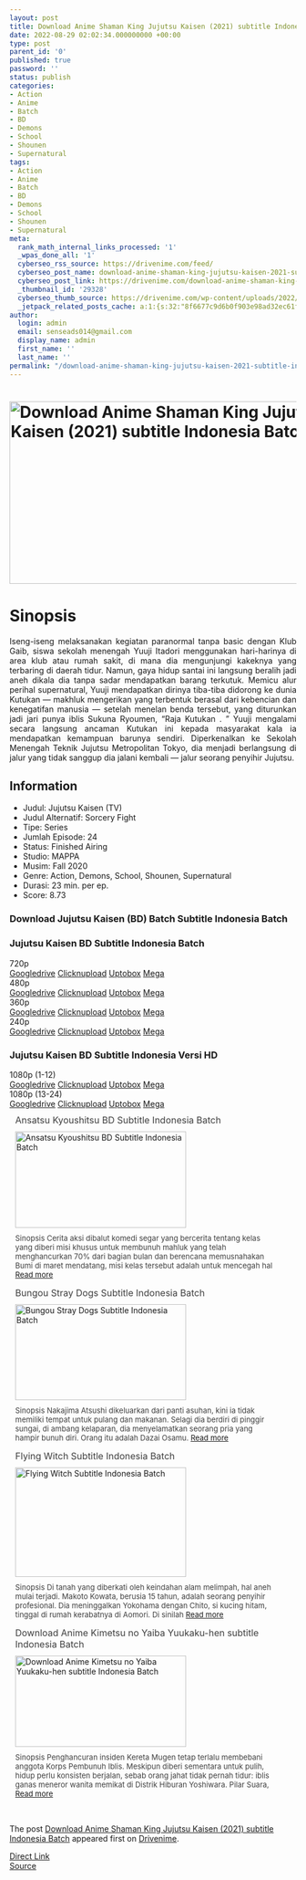 ```yaml
---
layout: post
title: Download Anime Shaman King Jujutsu Kaisen (2021) subtitle Indonesia Batch
date: 2022-08-29 02:02:34.000000000 +00:00
type: post
parent_id: '0'
published: true
password: ''
status: publish
categories:
- Action
- Anime
- Batch
- BD
- Demons
- School
- Shounen
- Supernatural
tags:
- Action
- Anime
- Batch
- BD
- Demons
- School
- Shounen
- Supernatural
meta:
  rank_math_internal_links_processed: '1'
  _wpas_done_all: '1'
  cyberseo_rss_source: https://drivenime.com/feed/
  cyberseo_post_name: download-anime-shaman-king-jujutsu-kaisen-2021-subtitle-indonesia-batch
  cyberseo_post_link: https://drivenime.com/download-anime-shaman-king-jujutsu-kaisen-2021-subtitle-indonesia-batch/
  _thumbnail_id: '29328'
  cyberseo_thumb_source: https://drivenime.com/wp-content/uploads/2022/08/Download-Anime-Shaman-King-Jujutsu-Kaisen-2021-subtitle-Indonesia-Batch.jpg
  _jetpack_related_posts_cache: a:1:{s:32:"8f6677c9d6b0f903e98ad32ec61f8deb";a:2:{s:7:"expires";i:1663456414;s:7:"payload";a:3:{i:0;a:1:{s:2:"id";i:29325;}i:1;a:1:{s:2:"id";i:29323;}i:2;a:1:{s:2:"id";i:29335;}}}}
author:
  login: admin
  email: senseads014@gmail.com
  display_name: admin
  first_name: ''
  last_name: ''
permalink: "/download-anime-shaman-king-jujutsu-kaisen-2021-subtitle-indonesia-batch/"
---
```

<h1><a href="https://drivenime.com/download-anime-shaman-king-jujutsu-kaisen-2021-subtitle-indonesia-batch/download-anime-shaman-king-jujutsu-kaisen-2021-subtitle-indonesia-batch/" rel="attachment wp-att-12814" data-wpel-link="internal"><img class="aligncenter size-full wp-image-12814" src="{{ site.baseurl }}/assets/2022/08/Download-Anime-Shaman-King-Jujutsu-Kaisen-2021-subtitle-Indonesia-Batch.jpg" alt="Download Anime Shaman King Jujutsu Kaisen (2021) subtitle Indonesia Batch" width="600" height="320" srcset="https://drivenime.com/wp-content/uploads/2022/08/Download-Anime-Shaman-King-Jujutsu-Kaisen-2021-subtitle-Indonesia-Batch.jpg 600w, https://drivenime.com/wp-content/uploads/2022/08/Download-Anime-Shaman-King-Jujutsu-Kaisen-2021-subtitle-Indonesia-Batch-300x160.jpg 300w" sizes="(max-width: 600px) 100vw, 600px" /></a></h1>
<h1>Sinopsis</h1>
<p style="text-align: justify;">Iseng-iseng melaksanakan kegiatan paranormal tanpa basic dengan Klub Gaib, siswa sekolah menengah Yuuji Itadori menggunakan hari-harinya di area klub atau rumah sakit, di mana dia mengunjungi kakeknya yang terbaring di daerah tidur. Namun, gaya hidup santai ini langsung beralih jadi aneh dikala dia tanpa sadar mendapatkan barang terkutuk. Memicu alur perihal supernatural, Yuuji mendapatkan dirinya tiba-tiba didorong ke dunia Kutukan — makhluk mengerikan yang terbentuk berasal dari kebencian dan kenegatifan manusia — setelah menelan benda tersebut, yang diturunkan jadi jari punya iblis Sukuna Ryoumen, “Raja Kutukan . ” Yuuji mengalami secara langsung ancaman Kutukan ini kepada masyarakat kala ia mendapatkan kemampuan barunya sendiri. Diperkenalkan ke Sekolah Menengah Teknik Jujutsu Metropolitan Tokyo, dia menjadi berlangsung di jalur yang tidak sanggup dia jalani kembali — jalur seorang penyihir Jujutsu.</p>
<h2 style="text-align: justify;">Information</h2>
<ul>
<li style="text-align: justify;">Judul: Jujutsu Kaisen (TV)</li>
<li style="text-align: justify;">Judul Alternatif: Sorcery Fight</li>
<li style="text-align: justify;">Tipe: Series</li>
<li style="text-align: justify;">Jumlah Episode: 24</li>
<li style="text-align: justify;">Status: Finished Airing</li>
<li style="text-align: justify;">Studio: MAPPA</li>
<li style="text-align: justify;">Musim: Fall 2020</li>
<li style="text-align: justify;">Genre: Action, Demons, School, Shounen, Supernatural</li>
<li style="text-align: justify;">Durasi: 23 min. per ep.</li>
<li style="text-align: justify;">Score: 8.73</li>
</ul>
<h3 class="download">Download Jujutsu Kaisen (BD) Batch Subtitle Indonesia Batch</h3>
<div class="khususlink4-eps">
<div class="soraddl dltwo">
<div class="sorattl">
<h3>Jujutsu Kaisen BD Subtitle Indonesia Batch</h3>
</div>
<div class="content">
<div class="soraurl">
<div class="res">720p</div>
<div class="slink"><a href="https://drive.google.com/file/d/1VYotiC6ly6zGuolILaE82rZ-Y4JjKN3O/view?usp=sharing" target="_blank" rel="nofollow noopener noreferrer external" data-wpel-link="external">Googledrive</a> <a href="https://clicknupload.cc/c04y2p8couz0" target="_blank" rel="nofollow noopener noreferrer external" data-wpel-link="external">Clicknupload</a> <a href="https://uptobox.com/gpu1q8s1irff" target="_blank" rel="nofollow noopener noreferrer external" data-wpel-link="external">Uptobox</a> <a href="https://mega.nz/file/f4UUjBrb#-j-BwFV2vy0_VsJRqK8jeXM7I9nkG24o5ZvHcoRFMBU" target="_blank" rel="nofollow noopener noreferrer external" data-wpel-link="external">Mega</a></div>
</div>
<div class="soraurl">
<div class="res">480p</div>
<div class="slink"><a href="https://drive.google.com/file/d/17M-4xNZu7dgqsnbWsl0DbsTwiOHe4NlB/view?usp=sharing" target="_blank" rel="nofollow noopener noreferrer external" data-wpel-link="external">Googledrive</a> <a href="https://clicknupload.cc/ikqnyiwj7dii" target="_blank" rel="nofollow noopener noreferrer external" data-wpel-link="external">Clicknupload</a> <a href="https://uptobox.com/dj1ldysu55u5" target="_blank" rel="nofollow noopener noreferrer external" data-wpel-link="external">Uptobox</a> <a href="https://mega.nz/file/ToMiUTzZ#0dxj5Cl6ShCPIkNjUJcSPM-FNQMK9eqXW3bPUXl7-4Q" target="_blank" rel="nofollow noopener noreferrer external" data-wpel-link="external">Mega</a></div>
</div>
<div class="soraurl">
<div class="res">360p</div>
<div class="slink"><a href="https://drive.google.com/file/d/1fFFGCdDFfib3ZgY-nHreXAS7VonkFPCo/view?usp=sharing" target="_blank" rel="nofollow noopener noreferrer external" data-wpel-link="external">Googledrive</a> <a href="https://clicknupload.cc/rns097mb7qtz" target="_blank" rel="nofollow noopener noreferrer external" data-wpel-link="external">Clicknupload</a> <a href="https://uptobox.com/edwadrso4efs" target="_blank" rel="nofollow noopener noreferrer external" data-wpel-link="external">Uptobox</a> <a href="https://mega.nz/file/LwM2XDZC#P332-fJGmEN7AJtEDWGOgxbQbH_GekLXOyM9xrjEBGw" target="_blank" rel="nofollow noopener noreferrer external" data-wpel-link="external">Mega</a></div>
</div>
<div class="soraurl">
<div class="res">240p</div>
<div class="slink"><a href="https://drive.google.com/file/d/1cyKAUaRbPJNf7VN2EYF5rE2c3bj66674/view?usp=sharing" target="_blank" rel="nofollow noopener noreferrer external" data-wpel-link="external">Googledrive</a> <a href="https://clicknupload.cc/pnxcuef7tgfo" target="_blank" rel="nofollow noopener noreferrer external" data-wpel-link="external">Clicknupload</a> <a href="https://uptobox.com/v6ngx2rc4uzr" target="_blank" rel="nofollow noopener noreferrer external" data-wpel-link="external">Uptobox</a> <a href="https://mega.nz/file/n0MUVLAR#nIufz6Yf-rufXDyaaw4JnM18_KKMSKy-ynI8GsBN-kg" target="_blank" rel="nofollow noopener noreferrer external" data-wpel-link="external">Mega</a></div>
</div>
</div>
</div>
<div class="soraddl dltwo">
<div class="sorattl">
<h3>Jujutsu Kaisen BD Subtitle Indonesia Versi HD</h3>
</div>
<div class="content">
<div class="soraurl">
<div class="res">1080p (1-12)</div>
<div class="slink"><a href="https://drive.google.com/file/d/1DfVt1dx6Yvf-ujHFsIwI1pGH6SicsXhp/view?usp=sharing" target="_blank" rel="nofollow noopener noreferrer external" data-wpel-link="external">Googledrive</a> <a href="https://uptobox.com/kyfruru89anf" target="_blank" rel="nofollow noopener noreferrer external" data-wpel-link="external">Clicknupload</a> <a href="https://uptobox.com/kyfruru89anf" target="_blank" rel="nofollow noopener noreferrer external" data-wpel-link="external">Uptobox</a> <a href="https://mega.nz/file/xRVzGQCY#zoRfKRK8cM1EBsmgghX4TCf4NQY_3-WEeNK0VZG3pZU" target="_blank" rel="nofollow noopener noreferrer external" data-wpel-link="external">Mega</a></div>
</div>
<div class="soraurl">
<div class="res">1080p (13-24)</div>
<div class="slink"><a href="https://drive.google.com/file/d/1UmMjIQICQjgKcGiFqox--6w9lenVtYkh/view?usp=sharing" target="_blank" rel="nofollow noopener noreferrer external" data-wpel-link="external">Googledrive</a> <a href="https://uptobox.com/oj0l4y9yopoc" target="_blank" rel="nofollow noopener noreferrer external" data-wpel-link="external">Clicknupload</a> <a href="https://uptobox.com/oj0l4y9yopoc" target="_blank" rel="nofollow noopener noreferrer external" data-wpel-link="external">Uptobox</a> <a href="https://mega.nz/file/xNMDSCCZ#8wodO2yK7nEQxrbj-Hes0cQWMVYTuMClWbrL1O__G7I" target="_blank" rel="nofollow noopener noreferrer external" data-wpel-link="external">Mega</a></div>
</div>
</div>
</div>
</div>
<div class="download">
<div class="item"></div>
</div>
<div class="related-post grid">
<div class="post-list ">
<div class="item"> <a class="title post_title" href="https://drivenime.com/ansatsu-kyoushitsu-bd-subtitle-indonesia-batch/" data-wpel-link="internal"> Ansatsu Kyoushitsu BD Subtitle Indonesia Batch </a>
<div class="thumb post_thumb"> <a href="https://drivenime.com/ansatsu-kyoushitsu-bd-subtitle-indonesia-batch/" data-wpel-link="internal"> <img width="300" height="169" src="{{ site.baseurl }}/assets/2022/08/Ansatsu-Kyoushitsu-BD-Subtitle-Indonesia-Batch-300x169.jpg" class="attachment-medium size-medium wp-post-image" alt="Ansatsu Kyoushitsu BD Subtitle Indonesia Batch" loading="lazy" srcset="https://drivenime.com/wp-content/uploads/2016/07/Ansatsu-Kyoushitsu-BD-Subtitle-Indonesia-Batch-300x169.jpg 300w, https://drivenime.com/wp-content/uploads/2016/07/Ansatsu-Kyoushitsu-BD-Subtitle-Indonesia-Batch.jpg 640w" sizes="(max-width: 300px) 100vw, 300px" /> </a> </div>
<p class="excerpt post_excerpt"> Sinopsis Cerita aksi dibalut komedi segar yang bercerita tentang kelas yang diberi misi khusus untuk membunuh mahluk yang telah menghancurkan 70% dari bagian bulan dan berencana memusnahakan Bumi di maret mendatang, misi kelas tersebut adalah untuk mencegah hal <a class="read-more" href="https://drivenime.com/ansatsu-kyoushitsu-bd-subtitle-indonesia-batch/" data-wpel-link="internal"> Read more</a> </p>
</p></div>
<div class="item"> <a class="title post_title" href="https://drivenime.com/bungou-stray-dogs-subtitle-indonesia-batch/" data-wpel-link="internal"> Bungou Stray Dogs Subtitle Indonesia Batch </a>
<div class="thumb post_thumb"> <a href="https://drivenime.com/bungou-stray-dogs-subtitle-indonesia-batch/" data-wpel-link="internal"> <img width="300" height="168" src="{{ site.baseurl }}/assets/2022/08/Bungou-Stray-Dogs-Subtitle-Indonesia-Batch-300x168.jpg" class="attachment-medium size-medium wp-post-image" alt="Bungou Stray Dogs Subtitle Indonesia Batch" loading="lazy" srcset="https://drivenime.com/wp-content/uploads/2016/07/Bungou-Stray-Dogs-Subtitle-Indonesia-Batch-300x168.jpg 300w, https://drivenime.com/wp-content/uploads/2016/07/Bungou-Stray-Dogs-Subtitle-Indonesia-Batch.jpg 640w" sizes="(max-width: 300px) 100vw, 300px" /> </a> </div>
<p class="excerpt post_excerpt"> Sinopsis Nakajima Atsushi dikeluarkan dari panti asuhan, kini ia tidak memiliki tempat untuk pulang dan makanan. Selagi dia berdiri di pinggir sungai, di ambang kelaparan, dia menyelamatkan seorang pria yang hampir bunuh diri. Orang itu adalah Dazai Osamu. <a class="read-more" href="https://drivenime.com/bungou-stray-dogs-subtitle-indonesia-batch/" data-wpel-link="internal"> Read more</a> </p>
</p></div>
<div class="item"> <a class="title post_title" href="https://drivenime.com/flying-witch-subtitle-indonesia-batch/" data-wpel-link="internal"> Flying Witch Subtitle Indonesia Batch </a>
<div class="thumb post_thumb"> <a href="https://drivenime.com/flying-witch-subtitle-indonesia-batch/" data-wpel-link="internal"> <img width="300" height="192" src="{{ site.baseurl }}/assets/2022/08/Flying-Witch-Subtitle-Indonesia-Batch-300x192.jpg" class="attachment-medium size-medium wp-post-image" alt="Flying Witch Subtitle Indonesia Batch" loading="lazy" srcset="https://drivenime.com/wp-content/uploads/2016/07/Flying-Witch-Subtitle-Indonesia-Batch-300x192.jpg 300w, https://drivenime.com/wp-content/uploads/2016/07/Flying-Witch-Subtitle-Indonesia-Batch.jpg 640w" sizes="(max-width: 300px) 100vw, 300px" /> </a> </div>
<p class="excerpt post_excerpt"> Sinopsis Di tanah yang diberkati oleh keindahan alam melimpah, hal aneh mulai terjadi. Makoto Kowata, berusia 15 tahun, adalah seorang penyihir profesional. Dia meninggalkan Yokohama dengan Chito, si kucing hitam, tinggal di rumah kerabatnya di Aomori. Di sinilah <a class="read-more" href="https://drivenime.com/flying-witch-subtitle-indonesia-batch/" data-wpel-link="internal"> Read more</a> </p>
</p></div>
<div class="item"> <a class="title post_title" href="https://drivenime.com/download-anime-kimetsu-no-yaiba-yuukaku-hen-subtitle-indonesia-batch/" data-wpel-link="internal"> Download Anime Kimetsu no Yaiba Yuukaku-hen subtitle Indonesia Batch </a>
<div class="thumb post_thumb"> <a href="https://drivenime.com/download-anime-kimetsu-no-yaiba-yuukaku-hen-subtitle-indonesia-batch/" data-wpel-link="internal"> <img width="300" height="160" src="{{ site.baseurl }}/assets/2022/08/Download-Anime-Kimetsu-no-Yaiba-Yuukaku-hen-subtitle-Indonesia-Batch-300x160.jpg" class="attachment-medium size-medium wp-post-image" alt="Download Anime Kimetsu no Yaiba Yuukaku-hen subtitle Indonesia Batch" loading="lazy" srcset="https://drivenime.com/wp-content/uploads/2022/08/Download-Anime-Kimetsu-no-Yaiba-Yuukaku-hen-subtitle-Indonesia-Batch-300x160.jpg 300w, https://drivenime.com/wp-content/uploads/2022/08/Download-Anime-Kimetsu-no-Yaiba-Yuukaku-hen-subtitle-Indonesia-Batch.jpg 600w" sizes="(max-width: 300px) 100vw, 300px" /> </a> </div>
<p class="excerpt post_excerpt"> Sinopsis Penghancuran insiden Kereta Mugen tetap terlalu membebani anggota Korps Pembunuh Iblis. Meskipun diberi sementara untuk pulih, hidup perlu konsisten berjalan, sebab orang jahat tidak pernah tidur: iblis ganas meneror wanita memikat di Distrik Hiburan Yoshiwara. Pilar Suara, <a class="read-more" href="https://drivenime.com/download-anime-kimetsu-no-yaiba-yuukaku-hen-subtitle-indonesia-batch/" data-wpel-link="internal"> Read more</a> </p>
</p></div>
</p></div>
<p> <script> </script><br />
<style> .related-post{} .related-post .post-list{ text-align:left; } .related-post .post-list .item{ margin:10px; padding:0px; } .related-post .headline{ font-size:18px !important; color:#999999 !important; } .related-post .post-list .item .post_title{ font-size:16px; color:#3f3f3f; margin:10px 0px; padding:0px; display: block; text-decoration: none; } .related-post .post-list .item .post_thumb{ max-height:220px; margin:10px 0px; padding:0px; display: block; } .related-post .post-list .item .post_excerpt{ font-size:13px; color:#3f3f3f; margin:10px 0px; padding:0px; display: block; text-decoration: none; } @media only screen and (min-width: 1024px ){ .related-post .post-list .item{ width: 45%; } } @media only screen and ( min-width: 768px ) and ( max-width: 1023px ) { .related-post .post-list .item{ width: 90%; } } @media only screen and ( min-width: 0px ) and ( max-width: 767px ){ .related-post .post-list .item{ width: 90%; } } </style>
</p></div>
<p>The post <a rel="nofollow" href="https://drivenime.com/download-anime-shaman-king-jujutsu-kaisen-2021-subtitle-indonesia-batch/" data-wpel-link="internal">Download Anime Shaman King Jujutsu Kaisen (2021) subtitle Indonesia Batch</a> appeared first on <a rel="nofollow" href="https://drivenime.com" data-wpel-link="internal">Drivenime</a>.</p>
<link rel="stylesheet" href="https://cdnjs.cloudflare.com/ajax/libs/font-awesome/4.7.0/css/font-awesome.min.css" />
<div class="divbtn"> <a href="https://handymansurrender.com/fihup8buzv?key=94550f7ce39444073321dde3b8782f97" class="btn"><i class="fa fa-download"></i> Direct Link</a> <br /><a href="https://drivenime.com/download-anime-shaman-king-jujutsu-kaisen-2021-subtitle-indonesia-batch/">Source</a> </div>
